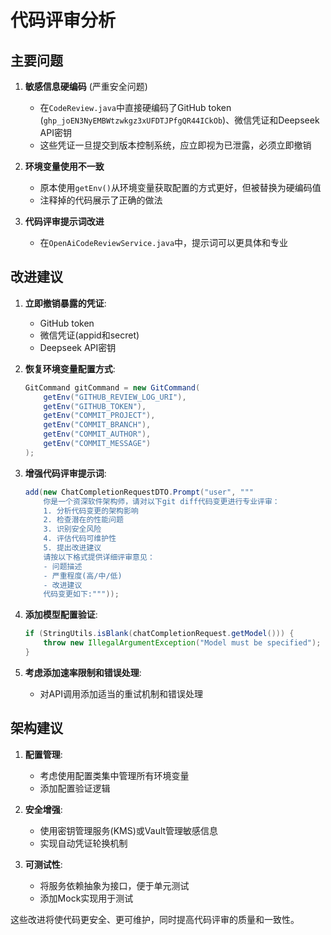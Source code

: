 # 代码评审分析

## 主要问题

1. **敏感信息硬编码** (严重安全问题)
   - 在`CodeReview.java`中直接硬编码了GitHub token (`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`)、微信凭证和Deepseek API密钥
   - 这些凭证一旦提交到版本控制系统，应立即视为已泄露，必须立即撤销

2. **环境变量使用不一致**
   - 原本使用`getEnv()`从环境变量获取配置的方式更好，但被替换为硬编码值
   - 注释掉的代码展示了正确的做法

3. **代码评审提示词改进**
   - 在`OpenAiCodeReviewService.java`中，提示词可以更具体和专业

## 改进建议

1. **立即撤销暴露的凭证**:
   - GitHub token
   - 微信凭证(appid和secret)
   - Deepseek API密钥

2. **恢复环境变量配置方式**:
   ```java
   GitCommand gitCommand = new GitCommand(
       getEnv("GITHUB_REVIEW_LOG_URI"),
       getEnv("GITHUB_TOKEN"),
       getEnv("COMMIT_PROJECT"),
       getEnv("COMMIT_BRANCH"),
       getEnv("COMMIT_AUTHOR"),
       getEnv("COMMIT_MESSAGE")
   );
   ```

3. **增强代码评审提示词**:
   ```java
   add(new ChatCompletionRequestDTO.Prompt("user", """
       你是一个资深软件架构师，请对以下git diff代码变更进行专业评审：
       1. 分析代码变更的架构影响
       2. 检查潜在的性能问题
       3. 识别安全风险
       4. 评估代码可维护性
       5. 提出改进建议
       请按以下格式提供详细评审意见：
       - 问题描述
       - 严重程度(高/中/低)
       - 改进建议
       代码变更如下:"""));
   ```

4. **添加模型配置验证**:
   ```java
   if (StringUtils.isBlank(chatCompletionRequest.getModel())) {
       throw new IllegalArgumentException("Model must be specified");
   }
   ```

5. **考虑添加速率限制和错误处理**:
   - 对API调用添加适当的重试机制和错误处理

## 架构建议

1. **配置管理**:
   - 考虑使用配置类集中管理所有环境变量
   - 添加配置验证逻辑

2. **安全增强**:
   - 使用密钥管理服务(KMS)或Vault管理敏感信息
   - 实现自动凭证轮换机制

3. **可测试性**:
   - 将服务依赖抽象为接口，便于单元测试
   - 添加Mock实现用于测试

这些改进将使代码更安全、更可维护，同时提高代码评审的质量和一致性。